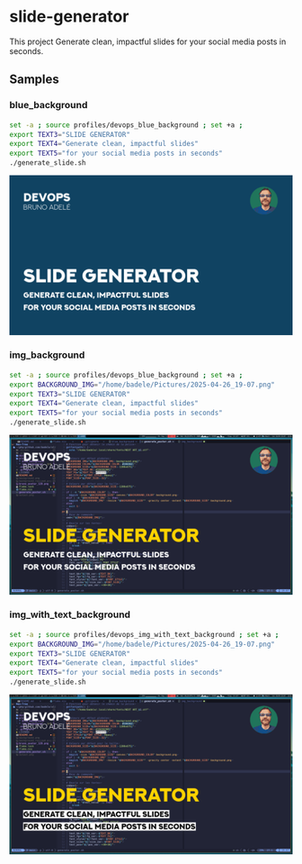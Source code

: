 # slide-generator

This project Generate clean, impactful slides for your social media posts in
seconds.

## Samples

### blue_background

```bash
set -a ; source profiles/devops_blue_background ; set +a ; 
export TEXT3="SLIDE GENERATOR"
export TEXT4="Generate clean, impactful slides"
export TEXT5="for your social media posts in seconds"
./generate_slide.sh
```

![blue_background](./docs/blue_background.png)

### img_background

```bash
set -a ; source profiles/devops_blue_background ; set +a ; 
export BACKGROUND_IMG="/home/badele/Pictures/2025-04-26_19-07.png"
export TEXT3="SLIDE GENERATOR"
export TEXT4="Generate clean, impactful slides"
export TEXT5="for your social media posts in seconds"
./generate_slide.sh
```

![img_background](./docs/img_background.png)

### img_with_text_background

```bash
set -a ; source profiles/devops_img_with_text_background ; set +a ; 
export BACKGROUND_IMG="/home/badele/Pictures/2025-04-26_19-07.png"
export TEXT3="SLIDE GENERATOR"
export TEXT4="Generate clean, impactful slides"
export TEXT5="for your social media posts in seconds"
./generate_slide.sh
```

![img_with_text_background](./docs/img_with_text_background.png)
